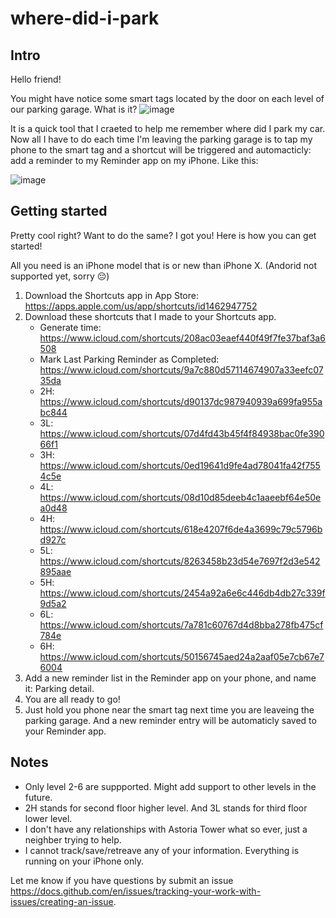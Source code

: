 # where-did-i-park

## Intro

Hello friend!

You might have notice some smart tags located by the door on each level of our parking garage. What is it? 
![image](https://user-images.githubusercontent.com/55776365/149855542-e1035c12-5c2e-4f8b-b27b-f3d927a986ef.png)


It is a quick tool that I craeted to help me remember where did I park my car. Now all I have to do each time I'm leaving the parking garage is to tap my phone to the smart tag and a shortcut will be triggered and automacticly: add a reminder to my Reminder app on my iPhone. Like this: 

![image](https://user-images.githubusercontent.com/55776365/149856045-2e133bbb-af12-4af5-811e-43aef0e9f3cb.png)

## Getting started

Pretty cool right? Want to do the same? I got you! Here is how you can get started!


All you need is an iPhone model that is or new than iPhone X. (Andorid not supported yet, sorry 😔)

1. Download the Shortcuts app in App Store: https://apps.apple.com/us/app/shortcuts/id1462947752
2. Download these shortcuts that I made to your Shortcuts app.
    - Generate time: https://www.icloud.com/shortcuts/208ac03eaef440f49f7fe37baf3a6508
    - Mark Last Parking Reminder as Completed: https://www.icloud.com/shortcuts/9a7c880d57114674907a33eefc0735da
    - 2H: https://www.icloud.com/shortcuts/d90137dc987940939a699fa955abc844
    - 3L: https://www.icloud.com/shortcuts/07d4fd43b45f4f84938bac0fe39066f1
    - 3H: https://www.icloud.com/shortcuts/0ed19641d9fe4ad78041fa42f7554c5e
    - 4L: https://www.icloud.com/shortcuts/08d10d85deeb4c1aaeebf64e50ea0d48
    - 4H: https://www.icloud.com/shortcuts/618e4207f6de4a3699c79c5796bd927c
    - 5L: https://www.icloud.com/shortcuts/8263458b23d54e7697f2d3e542895aae
    - 5H: https://www.icloud.com/shortcuts/2454a92a6e6c446db4db27c339f9d5a2
    - 6L: https://www.icloud.com/shortcuts/7a781c60767d4d8bba278fb475cf784e
    - 6H: https://www.icloud.com/shortcuts/50156745aed24a2aaf05e7cb67e76004
3. Add a new reminder list in the Reminder app on your phone, and name it: Parking detail.
4. You are all ready to go!
5. Just hold you phone near the smart tag next time you are leaveing the parking garage. And a new reminder entry will be automaticly saved to your Reminder app. 



## Notes
- Only level 2-6 are suppported. Might add support to other levels in the future. 
- 2H stands for second floor higher level. And 3L stands for third floor lower level.
- I don't have any relationships with Astoria Tower what so ever, just a neighber trying to help.
- I cannot track/save/retreave any of your information. Everything is running on your iPhone only. 


Let me know if you have questions by submit an issue https://docs.github.com/en/issues/tracking-your-work-with-issues/creating-an-issue. 
